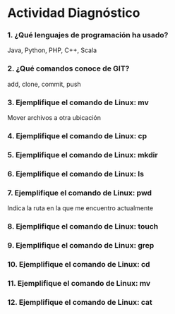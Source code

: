 # Actividad Diagnóstico


### 1. ¿Qué lenguajes de programación ha usado?

Java, Python, PHP, C++, Scala

### 2. ¿Qué comandos conoce de GIT?

add, clone, commit, push

### 3. Ejemplifique el comando de Linux: mv

Mover archivos a otra ubicación

### 4. Ejemplifique el comando de Linux: cp



### 5. Ejemplifique el comando de Linux: mkdir
### 6. Ejemplifique el comando de Linux: ls
### 7. Ejemplifique el comando de Linux: pwd

Indica la ruta en la que me encuentro actualmente


### 8. Ejemplifique el comando de Linux: touch
### 9. Ejemplifique el comando de Linux: grep
### 10. Ejemplifique el comando de Linux: cd
### 11. Ejemplifique el comando de Linux: mv
### 12. Ejemplifique el comando de Linux: cat

